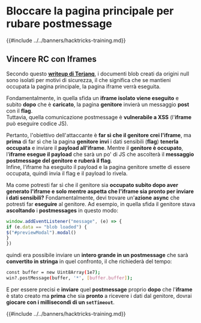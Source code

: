 # Bloccare la pagina principale per rubare postmessage

{{#include ../../banners/hacktricks-training.md}}

## Vincere RC con Iframes

Secondo questo [**writeup di Terjanq**](https://gist.github.com/terjanq/7c1a71b83db5e02253c218765f96a710), i documenti blob creati da origini null sono isolati per motivi di sicurezza, il che significa che se mantieni occupata la pagina principale, la pagina iframe verrà eseguita.

Fondamentalmente, in quella sfida un **iframe isolato viene eseguito** e subito **dopo** che è **caricato**, la pagina **genitore** invierà un messaggio **post** con il **flag**.\
Tuttavia, quella comunicazione postmessage è **vulnerabile a XSS** (l'**iframe** può eseguire codice JS).

Pertanto, l'obiettivo dell'attaccante è **far sì che il genitore crei l'iframe**, ma **prima** di far sì che la pagina **genitore** **invi** i dati sensibili (**flag**) **tenerla occupata** e inviare il **payload all'iframe**. Mentre il **genitore è occupato**, l'**iframe esegue il payload** che sarà un po' di JS che ascolterà il **messaggio postmessage del genitore e ruberà il flag**.\
Infine, l'iframe ha eseguito il payload e la pagina genitore smette di essere occupata, quindi invia il flag e il payload lo rivela.

Ma come potresti far sì che il genitore sia **occupato subito dopo aver generato l'iframe e solo mentre aspetta che l'iframe sia pronto per inviare i dati sensibili?** Fondamentalmente, devi trovare un'**azione** **async** che potresti far **eseguire** al genitore. Ad esempio, in quella sfida il genitore stava **ascoltando** i **postmessages** in questo modo:
```javascript
window.addEventListener("message", (e) => {
if (e.data == "blob loaded") {
$("#previewModal").modal()
}
})
```
quindi era possibile inviare un **intero grande in un postmessage** che sarà **convertito in stringa** in quel confronto, il che richiederà del tempo:
```bash
const buffer = new Uint8Array(1e7);
win?.postMessage(buffer, '*', [buffer.buffer]);
```
E per essere precisi e **inviare** quel **postmessage** proprio **dopo** che l'**iframe** è stato creato ma **prima** che sia **pronto** a ricevere i dati dal genitore, dovrai **giocare con i millisecondi di un `setTimeout`**.

{{#include ../../banners/hacktricks-training.md}}
